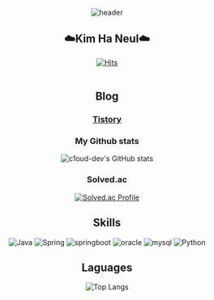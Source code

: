 <div align="center">
  
  ![header](https://capsule-render.vercel.app/api?type=waving&text=Welcome!&fontSize=40&fontAlign=85)
<br/>
<!--<img width="100%" src="https://user-images.githubusercontent.com/80378085/150538122-d0c8472f-4b8c-4544-a35c-27c398234308.gif"/>-->
<h2>☁️Kim Ha Neul☁️</h2>

[![Hits](https://hits.seeyoufarm.com/api/count/incr/badge.svg?url=https%3A%2F%2Fgithub.com%2Fc1oud-dev&count_bg=%235BB815&title_bg=%234EB6E2&icon=&icon_color=%23A6A6A6&title=hits&edge_flat=false)](https://hits.seeyoufarm.com)
<br/>
<br/>
<h2>Blog</h2>

### [Tistory](https://dev-cloud.tistory.com/)

<h3>My Github stats</h3>

![c1oud-dev's GitHub stats](https://github-readme-stats.vercel.app/api?username=c1oud-dev&hide_title=true&show_icons=true&include_all_commits=true&disable_animations=true&theme=vue)

<h3>Solved.ac</h3>

[![Solved.ac Profile](http://mazassumnida.wtf/api/v2/generate_badge?boj=gksmf4165)](https://solved.ac/gksmf4165/)

<!-- ![c1oud-dev's GitHub stats](https://github-readme-stats.vercel.app/api?username=c1oud-dev&show_icons=true&theme=dark)    [![Solved.ac Profile](http://mazassumnida.wtf/api/v2/generate_badge?boj=gksmf4165)](https://solved.ac/gksmf4165/)-->

<h2>Skills</h2>

![Java](https://img.shields.io/badge/Java-007396.svg?&style=for-the-badge&logo=Java&logoColor=white) ![Spring](https://img.shields.io/badge/Spring-6DB33F.svg?&style=for-the-badge&logo=Spring&logoColor=white)  ![springboot](https://img.shields.io/badge/springboot-6DB33F.svg?&style=for-the-badge&logo=springboot&logoColor=white)  ![oracle](https://img.shields.io/badge/oracle-F80000.svg?&style=for-the-badge&logo=oracle&logoColor=white)  ![mysql](https://img.shields.io/badge/mysql-4479A1.svg?&style=for-the-badge&logo=mysql&logoColor=white)  ![Python](https://img.shields.io/badge/Python-3776AB.svg?&style=for-the-badge&logo=Python&logoColor=white)  


<h2>Laguages</h2>

![Top Langs](https://github-readme-stats.vercel.app/api/top-langs/?username=c1oud-dev&layout=compact&theme=dark)

</div>


